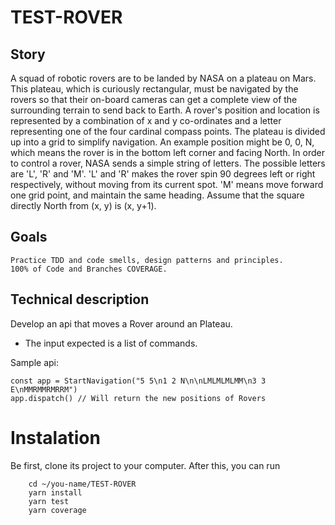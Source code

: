 # TEST-ROVER

## Story

A squad of robotic rovers are to be landed by NASA on a plateau on
Mars. This plateau, which is curiously rectangular, must be navigated
by the rovers so that their on-board cameras can get a complete view
of the surrounding terrain to send back to Earth.
A rover's position and location is represented by a combination of x
and y co-ordinates and a letter representing one of the four cardinal
compass points. The plateau is divided up into a grid to simplify
navigation. An example position might be 0, 0, N, which means the
rover is in the bottom left corner and facing North.
In order to control a rover, NASA sends a simple string of letters.
The possible letters are 'L', 'R' and 'M'. 'L' and 'R' makes the
rover spin 90 degrees left or right respectively, without moving from
its current spot. 'M' means move forward one grid point, and maintain
the same heading.
Assume that the square directly North from (x, y) is (x, y+1).

## Goals
    Practice TDD and code smells, design patterns and principles.
    100% of Code and Branches COVERAGE.
    
## Technical description

Develop an api that moves a Rover around an Plateau.

- The input expected is a list of commands.

Sample api:

```
const app = StartNavigation("5 5\n1 2 N\n\nLMLMLMLMM\n3 3 E\nMMRMMRMRRM")
app.dispatch() // Will return the new positions of Rovers
```

# Instalation

Be first, clone its project to your computer.
After this, you can run

```
    cd ~/you-name/TEST-ROVER
    yarn install
    yarn test
    yarn coverage
```
